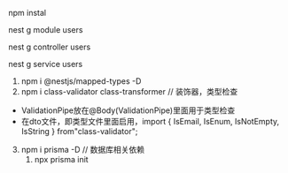 npm instal

nest g module users

nest g controller users

nest g service users



1. npm i @nestjs/mapped-types -D
2. npm i class-validator class-transformer	// 装饰器，类型检查

- ValidationPipe放在@Body(ValidationPipe)里面用于类型检查
- 在dto文件，即类型文件里面启用，import { IsEmail, IsEnum, IsNotEmpty, IsString } from"class-validator";

3. npm i prisma -D	// 数据库相关依赖
   1. npx prisma init
